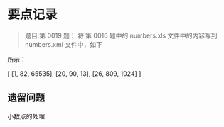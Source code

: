 # 要点记录

> 题目:第 0019 题： 将 第 0016 题中的 numbers.xls 文件中的内容写到 numbers.xml 文件中，如下

所示：

<?xml version="1.0" encoding="UTF-8"?>
<root>
<numbers>
<!-- 
    数字信息
-->

[
    [1, 82, 65535],
    [20, 90, 13],
    [26, 809, 1024]
]

</numbers>
</root>

## 遗留问题

小数点的处理
